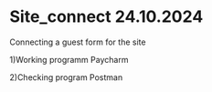 # Site_connect 24.10.2024

Connecting a guest form for the site

1)Working programm Paycharm

2)Checking program Postman
